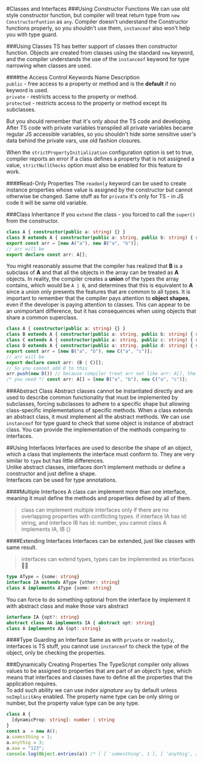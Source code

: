 #Classes and Interfaces
###Using Constructor Functions
We can use old style constructor function, but compiler will treat return type from `new ConstructorFuntion` as `any`.
Compiler doesn't understand the Constructor functions properly, so you shouldn't use them, `instanceof` also won't help
you with type guard.
 
###Using Classes
TS has better support of classes then constructor function.
Objects are created from classes using the standard `new` keyword, and the compiler understands the use of the `instanceof`
keyword for type narrowing when classes are used.

####the Access Control Keywords
Name Description \
`public` - free access to a property or method and is the **default** if no keyword is used. \
`private` - restricts access to the property or method. \
`protected` - restricts access to the property or method except its subclasses.

But you should remember that it's only about the TS code and developing. After TS code with private variables transpiled
all private variables became regular JS accessible variables, so you shouldn't hide some sensitive user's data behind
the private vars, use old fashion closures.

When the `strictPropertyInitialization` configuration option is set to true, compiler reports an error if a class
defines a property that is not assigned a value, `strictNullChecks` option must also be enabled for this feature to work.

####Read-Only Properties
The `readonly` keyword can be used to create instance properties whose value is assigned by the constructor but cannot
otherwise be changed. Same stuff as for `private` it's only for TS - in JS code it will be same old variable.

###Class Inheritance
If you `extend` the class - you forced to call the `super()` from the constructor.
```typescript
class A { constructor(public a: string) {} }
class B extends A { constructor(public a: string, public b: string) { super(a) } }
export const arr = [new A("a"), new B("a", "b")];
// arr will be 
export declare const arr: A[];
```
You might reasonably assume that the compiler has realized that **B** is a subclass of **A** and that all the objects
in the array can be treated as **A** objects. In reality, the compiler creates a **union** of the types the array
contains, which would be `A | B`, and determines that this is equivalent to **A** since a union only presents the
features that are common to all types. It is important to remember that the compiler pays attention to **object
shapes**, even if the developer is paying attention to classes. This can appear to be an unimportant difference,
but it has consequences when using objects that share a common superclass.
```typescript
class A { constructor(public a: string) {} }
class B extends A { constructor(public a: string, public b: string) { super(a) } }
class C extends A { constructor(public a: string, public c: string) { super(a) } }
class D extends A { constructor(public a: string, public d: string) { super(a) } }
export const arr = [new B("a", "b"), new C("a", "c")];
// arr will be 
export declare const arr: (B | C)[];
// So you cannot add D to this
arr.push(new D()) // because compiler treat arr not like arr: A[], the parent class but as a union B | C;
/* you need */ const arr: A[] = [new B("a", "b"), new C("a", "c")];
```

###Abstract Class
Abstract classes cannot be instantiated directly and are used to describe common functionality that must be implemented
by subclasses, forcing subclasses to adhere to a specific shape but allowing class-specific implementations of specific
methods. When a class extends an abstract class, it must implement all the abstract methods. We can use `instanceof` for
type guard to check that some object is instance of abstract class. You can provide the implementation of the methods
comparing to interfaces.

##Using Interfaces
Interfaces are used to describe the shape of an object, which a class that implements the interface must conform to.
They are very similar to `type` but has little differences. \
Unlike abstract classes, interfaces don’t implement methods or define a constructor and just define a shape. \
Interfaces can be used for type annotations.

####Multiple Interfaces
A class can implement more than one interface, meaning it must define the methods and properties defined by all of them.
>class can implement multiple interfaces only if there are no overlapping properties with conflicting types. 
>if interface IA has id: string, and interface IB has id: number, you cannot class A implements IA, IB {}

####Extending Interfaces
Interfaces can be extended, just like classes with same result.
> interfaces can extend types, types can be implemented as interfaces 🦿😰
```typescript
type AType = {some: string}
interface IA extends AType {other: string}
class A implements AType {some: string}
```
You can force to do something optional from the interface by implement it with abstract class and make those vars abstract
```typescript
interface IA {opt?: string}
abstract class AA implements IA { abstract opt: string}
class A implements AA {opt: string}
```

####Type Guarding an Interface
Same as with `private` or `readonly`, interfaces is TS stuff, you cannot use `instanceof` to check the type of the object,
only be checking the properties.

###Dynamically Creating Properties
The TypeScript compiler only allows values to be assigned to properties that are part of an object’s type, which means
that interfaces and classes have to define all the properties that the application requires. \
To add such ability we can use _index signature_ `any` by default unless `noImplicitAny` enabled.
The property name type can be only string or number, but the property value type can be any type.
```typescript
class A {
  [dynamicProp: string]: number | string
}
const a  = new A();
a.somesthing = 1;
a.anythig = 3;
a.aaa = "123";
console.log(Object.entries(a)) /* [ [ 'somesthing', 1 ], [ 'anythig', 3 ], [ 'aaa', '123' ] ] */
```

